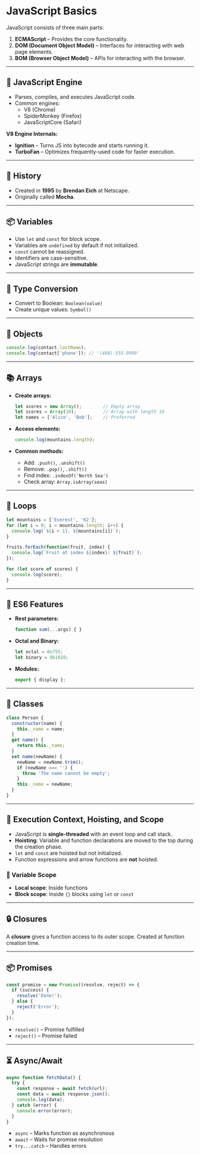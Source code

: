 
# JavaScript Basics

JavaScript consists of three main parts:

1. **ECMAScript** – Provides the core functionality.
2. **DOM (Document Object Model)** – Interfaces for interacting with web page elements.
3. **BOM (Browser Object Model)** – APIs for interacting with the browser.

---

## 🔧 JavaScript Engine

- Parses, compiles, and executes JavaScript code.
- Common engines:
  - V8 (Chrome)
  - SpiderMonkey (Firefox)
  - JavaScriptCore (Safari)

**V8 Engine Internals:**
- **Ignition** – Turns JS into bytecode and starts running it.
- **TurboFan** – Optimizes frequently-used code for faster execution.

---

## 📜 History

- Created in **1995** by **Brendan Eich** at Netscape.
- Originally called **Mocha**.

---

## 📦 Variables

- Use `let` and `const` for block scope.
- Variables are `undefined` by default if not initialized.
- `const` cannot be reassigned.
- Identifiers are case-sensitive.
- JavaScript strings are **immutable**.

---

## 🔢 Type Conversion

- Convert to Boolean: `Boolean(value)`
- Create unique values: `Symbol()`

---

## 🧾 Objects

```javascript
console.log(contact.lastName);
console.log(contact['phone']); // '(408)-555-9999'
```

---

## 📚 Arrays

- **Create arrays:**
  ```javascript
  let scores = new Array();        // Empty array
  let scores = Array(10);          // Array with length 10
  let names = ['Alice', 'Bob'];    // Preferred
  ```

- **Access elements:**
  ```javascript
  console.log(mountains.length);
  ```

- **Common methods:**
  - Add: `.push()`, `.unshift()`
  - Remove: `.pop()`, `.shift()`
  - Find index: `.indexOf('North Sea')`
  - Check array: `Array.isArray(seas)`

---

## 🔁 Loops

```javascript
let mountains = ['Everest', 'K2'];
for (let i = 0; i < mountains.length; i++) {
  console.log(`${i + 1}. ${mountains[i]}`);
}

fruits.forEach(function(fruit, index) {
  console.log(`Fruit at index ${index}: ${fruit}`);
});

for (let score of scores) {
  console.log(score);
}
```

---

## 🌈 ES6 Features

- **Rest parameters:**
  ```javascript
  function sum(...args) { }
  ```

- **Octal and Binary:**
  ```javascript
  let octal = 0o755;
  let binary = 0b1010;
  ```

- **Modules:**
  ```javascript
  export { display };
  ```

---

## 👤 Classes

```javascript
class Person {
  constructor(name) {
    this._name = name;
  }
  get name() {
    return this._name;
  }
  set name(newName) {
    newName = newName.trim();
    if (newName === '') {
      throw 'The name cannot be empty';
    }
    this._name = newName;
  }
}
```

---

## 🔄 Execution Context, Hoisting, and Scope

- JavaScript is **single-threaded** with an event loop and call stack.
- **Hoisting**: Variable and function declarations are moved to the top during the creation phase.
- `let` and `const` are hoisted but not initialized.
- Function expressions and arrow functions are **not** hoisted.

### 🧠 Variable Scope

- **Local scope**: Inside functions
- **Block scope**: Inside `{}` blocks using `let` or `const`

---

## 🔒 Closures

A **closure** gives a function access to its outer scope. Created at function creation time.

---

## 📦 Promises

```javascript
const promise = new Promise((resolve, reject) => {
  if (success) {
    resolve('Done!');
  } else {
    reject('Error');
  }
});
```

- `resolve()` – Promise fulfilled
- `reject()` – Promise failed

---

## ⏳ Async/Await

```javascript
async function fetchData() {
  try {
    const response = await fetch(url);
    const data = await response.json();
    console.log(data);
  } catch (error) {
    console.error(error);
  }
}
```

- `async` – Marks function as asynchronous
- `await` – Waits for promise resolution
- `try...catch` – Handles errors
